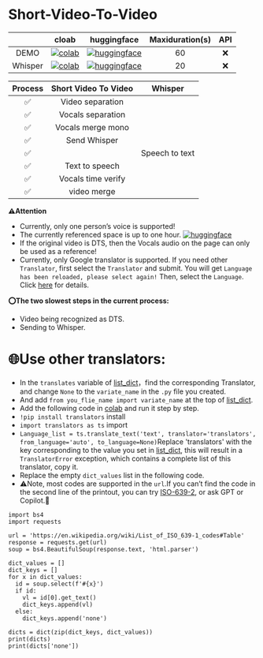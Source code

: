# Short-Video-To-Video

<div align="center">

|         | cloab | huggingface | Maxiduration(s) | API |
| :-------: | :-------: | :-------: | :-------: | :-------: |
| DEMO | [![colab](https://colab.research.google.com/assets/colab-badge.svg)](https://colab.research.google.com/drive/1v1ABcStbUwuCEIQOchLFPFsrD8jUpDr7?usp=sharing) | [![huggingface](https://img.shields.io/badge/%F0%9F%A4%97-Open%20in%20Spacce-grue)](https://huggingface.co/spaces/ximod1a/Short-Video-To-Video) | 60 | ❌ |
| Whisper | [![colab](https://colab.research.google.com/assets/colab-badge.svg)](https://colab.research.google.com/drive/1P1n-xNz0aNRoMv_n40QYKAZZ4wdvJDNa?usp=sharing) | [![huggingface](https://img.shields.io/badge/%F0%9F%A4%97-Open%20in%20Spacce-grue)](https://huggingface.co/spaces/ximod1a/whisper) | 20 | ❌ |

| Process | Short Video To Video | Whisper |
| :-------: | :-------: | :-------: |
| ✅ | Video separation |  |
| ✅ | Vocals separation |  |
| ✅ | Vocals merge mono |  |
| ✅ | Send Whisper |  |
| ✅ |  | Speech to text |
| ✅ | Text to speech |  |
| ✅ | Vocals time verify |  |
| ✅ | video merge |  |

</div>

**⚠️Attention**
- Currently, only one person’s voice is supported!
-  The currently referenced space is up to one hour. [![huggingface](https://img.shields.io/badge/%F0%9F%A4%97-Open%20in%20Spacce-grue)](https://huggingface.co/spaces/hf-audio/whisper-large-v3)
-  If the original video is DTS, then the Vocals audio on the page can only be used as a reference!
-  Currently, only Google translator is supported. If you need other `Translator`, first select the `Translator` and submit. You will get `Language has been reloaded, please select again!` Then, select the `Language`. Click [here](#use-other-translators) for details.

**⭕The two slowest steps in the current process:**
- Video being recognized as DTS.
- Sending to Whisper.

# 🌐Use other translators:
- In the `translates` variable of [list_dict](huggingface/list_dict.py)，find the corresponding Translator, and change `None` to the `variate_name` in the `.py` file you created.
- And add `from you_flie_name import variate_name` at the top of [list_dict](huggingface/list_dict.py).
- Add the following code in [colab](https://colab.research.google.com/) and run it step by step.
- `!pip install translators` install
- `import translators as ts` import
- `Language_list = ts.translate_text('text', translator='translators', from_language='auto', to_language=None)`Replace 'translators' with the key corresponding to the value you set in [list_dict](huggingface/list_dict.py), this will result in a `TranslatorError` exception, which contains a complete list of this translator, copy it.
- Replace the empty `dict_values` list in the following code.
- ⚠️Note, most codes are supported in the `url`.If you can’t find the code in the second line of the printout, you can try [ISO-639-2](https://support.isan.org/hc/en-us/articles/360012734159-List-of-ISO-639-2-Language-Codes), or ask GPT or Copilot.🎉
```
import bs4
import requests

url = 'https://en.wikipedia.org/wiki/List_of_ISO_639-1_codes#Table'
response = requests.get(url)
soup = bs4.BeautifulSoup(response.text, 'html.parser')

dict_values = []
dict_keys = []
for x in dict_values:
  id = soup.select(f'#{x}')
  if id:
    vl = id[0].get_text()
    dict_keys.append(vl)
  else:
    dict_keys.append('none')

dicts = dict(zip(dict_keys, dict_values))
print(dicts)
print(dicts['none'])
```
